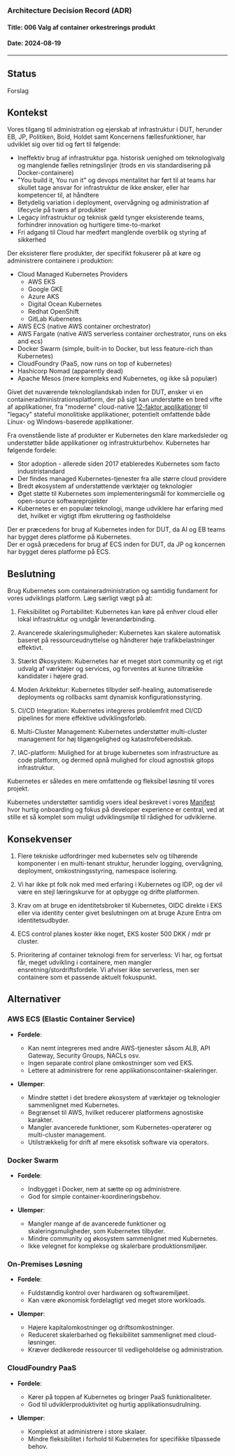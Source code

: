 ### Architecture Decision Record (ADR)

#### Title: 006 Valg af container orkestrerings produkt

#### Date: 2024-08-19

---

## Status

Forslag

## Kontekst

Vores tilgang til administration og ejerskab af infrastruktur i DUT, herunder EB, JP, Politiken, Bold, Holdet samt Koncernens fællesfunktioner, har udviklet sig over tid og ført til følgende:

- Ineffektiv brug af infrastruktur pga. historisk uenighed om teknologivalg og manglende fælles retningslinjer (trods en vis standardisering på Docker-containere)
- "You build it, You run it" og devops mentalitet har ført til at teams har skullet tage ansvar for infrastruktur de ikke ønsker, eller har kompetencer til, at håndtere
- Betydelig variation i deployment, overvågning og administration af lifecycle på tværs af produkter
- Legacy infrastruktur og teknisk gæld tynger eksisterende teams, forhindrer innovation og hurtigere time-to-market
- Fri adgang til Cloud har medført manglende overblik og styring af sikkerhed

Der eksisterer flere produkter, der specifikt fokuserer på at køre og administrere containere i produktion:

- Cloud Managed Kubernetes Providers
  - AWS EKS
  - Google GKE
  - Azure AKS
  - Digital Ocean Kubernetes
  - Redhat OpenShift
  - GitLab Kubernetes
- AWS ECS (native AWS container orchestrator)
- AWS Fargate (native AWS serverless container orchestrator, runs on eks and ecs)
- Docker Swarm (simple, built-in to Docker, but less feature-rich than Kubernetes)
- CloudFoundry (PaaS, now runs on top of kubernetes)
- Hashicorp Nomad (apparently dead)
- Apache Mesos (mere kompleks end Kubernetes, og ikke så populær)

Givet det nuværende teknologilandskab inden for DUT, ønsker vi en containeradministrationsplatform, der på sigt kan understøtte en bred vifte af applikationer, fra "moderne" cloud-native [12-faktor applikationer](https://12factor.net) til "legacy" stateful monolitiske applikationer, potentielt omfattende både Linux- og Windows-baserede applikationer.

Fra ovenstående liste af produkter er Kubernetes den klare markedsleder og understøtter både applikationer og infrastrukturbehov. Kubernetes har følgende fordele:

- Stor adoption - allerede siden 2017 etableredes Kubernetes som facto industristandard
- Der findes managed Kubernetes-tjenester fra alle større cloud providere
- Bredt økosystem af understøttende værktøjer og teknologier
- Øget støtte til Kubernetes som implementeringsmål for kommercielle og open-source softwareprojekter
- Kubernetes er en populær teknologi, mange udviklere har erfaring med det, hvilket er vigtigt ifbm ekruttering og fastholdelse

Der er præcedens for brug af Kubernetes inden for DUT, da AI og EB teams har bygget deres platforme på Kubernetes.   
Der er også præcedens for brug af ECS inden for DUT, da JP og koncernen har bygget deres platforme på ECS.

## Beslutning

Brug Kubernetes som containeradministration og samtidig fundament for vores udviklings platform. Læg særligt vægt på at:

1. Fleksibilitet og Portabilitet: Kubernetes kan køre på enhver cloud eller lokal infrastruktur og undgår leverandørbinding.

2. Avancerede skaleringsmuligheder: Kubernetes kan skalere automatisk baseret på ressourceudnyttelse og håndterer høje trafikbelastninger effektivt.

3. Stærkt Økosystem: Kubernetes har et meget stort community og et rigt udvalg af værktøjer og services, og forventes at kunne tiltrække kandidater i højere grad.

4. Moden Arkitektur: Kubernetes tilbyder self-healing, automatiserede deployments og rollbacks samt dynamisk konfigurationsstyring.

5. CI/CD Integration: Kubernetes integreres problemfrit med CI/CD pipelines for mere effektive udviklingsforløb.

6. Multi-Cluster Management: Kubernetes understøtter multi-cluster management for høj tilgængelighed og katastrofeberedskab.

7. IAC-platform: Mulighed for at bruge kubernetes som infrastructure as code platform, og dermed opnå mulighed for cloud agnostisk gitops infrastruktur.

Kubernetes er således en mere omfattende og fleksibel løsning til vores projekt.

Kubernetes understøtter samtidig voers ideal beskrevet i vores [Manifest](https://github.com/test-jppolitikenshus/internal-developer-platform/wiki/Manifest) hvor hurtig onboarding og fokus på developer experience er central, ved at stille et så komplet som muligt udviklingsmiljø til rådighed for udviklerne.

## Konsekvenser

1. Flere tekniske udfordringer med kubernetes selv og tilhørende komponenter i en multi-tenant struktur, herunder logging, overvågning, deployment, omkostningsstyring, namespace isolering.

2. Vi har ikke pt folk nok med med erfaring i Kubernetes og IDP, og der vil være en stejl læringskurve for at opbygge og drifte platformen.

3. Krav om at bruge en identitetsbroker til Kubernetes, OIDC direkte i EKS eller via identity center givet beslutningen om at bruge Azure Entra om identitetsudbyder.

4. ECS control planes koster ikke noget, EKS koster 500 DKK / mdr pr cluster.

5. Prioritering af container teknologi frem for serverless: Vi har, og fortsat får, meget udvikling i containere, men mangler ensretning/stordriftsfordele. Vi afviser ikke serverless, men ser containere som et passende aktuelt fokuspunkt.

## Alternativer

### AWS ECS (Elastic Container Service)

- **Fordele**:
  - Kan nemt integreres med andre AWS-tjenester såsom ALB, API Gateway, Security Groups, NACLs osv.
  - Ingen separate control plane omkostninger som ved EKS.
  - Lettere at administrere for rene applikationscontainer-skaleringer.

- **Ulemper**:
  - Mindre støttet i det bredere økosystem af værktøjer og teknologier sammenlignet med Kubernetes.
  - Begrænset til AWS, hvilket reducerer platformens agnostiske karakter.
  - Mangler avancerede funktioner, som Kubernetes-operatører og multi-cluster management.
  - Utilstrækkelig for drift af mere eksotisk software via operators.

### Docker Swarm

- **Fordele**:
  - Indbygget i Docker, nem at sætte op og administrere.
  - God for simple container-koordineringsbehov.

- **Ulemper**:
  - Mangler mange af de avancerede funktioner og skaleringsmuligheder, som Kubernetes tilbyder.
  - Mindre community og økosystem sammenlignet med Kubernetes.
  - Ikke velegnet for komplekse og skalerbare produktionsmiljøer.

### On-Premises Løsning

- **Fordele**:
  - Fuldstændig kontrol over hardwaren og softwaremiljøet.
  - Kan være økonomisk fordelagtigt ved meget store workloads.

- **Ulemper**:
  - Højere kapitalomkostninger og driftsomkostninger.
  - Reduceret skalerbarhed og fleksibilitet sammenlignet med cloud-løsninger.
  - Kræver dedikerede ressourcer til vedligeholdelse og administration.

### CloudFoundry PaaS

- **Fordele**:
  - Kører på toppen af Kubernetes og bringer PaaS funktionaliteter.
  - God til udviklerproduktivitet og hurtig applikationsudrulning.

- **Ulemper**:
  - Komplekst at administrere i store skalaer.
  - Mindre fleksibilitet i forhold til Kubernetes for specifikke tilpassede behov.

